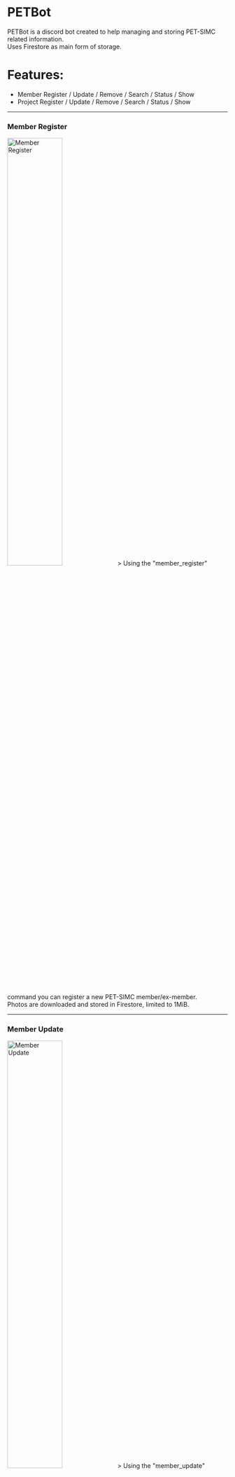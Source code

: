 # PETBot

PETBot is a discord bot created to help managing and storing PET-SIMC related information.<br>
Uses Firestore as main form of storage.


<h1>Features:</h1>

<ul>
    <li>Member Register / Update / Remove / Search / Status / Show</li>
    <li>Project Register / Update / Remove / Search / Status / Show</li>
</ul>

-----

<h3>Member Register</h3>
<img src="src/assets/member_register.png" title="Member Register" width=50% height=50%>></img>
Using the "member_register" command you can register a new PET-SIMC member/ex-member.<br>
Photos are downloaded and stored in Firestore, limited to 1MiB.  

-----

<h3>Member Update</h3>
<img src="src/assets/member_update.png" title="Member Update" width=50% height=50%>></img>
Using the "member_update" command you can update a PET-SIMC member/ex-member information.<br>
Photos are downloaded and stored in Firestore, limited to 1MiB.  

-----

<h3>Member Remove</h3>
<img src="src/assets/member_remove.png" title="Member Remove" width=50% height=50%>></img>
Using the "member_remove" command you can delete a PET-SIMC member/ex-member register.<br>

-----

<h3>Member Search</h3>
<img src="src/assets/member_search.png" title="Member Search" width=50% height=50%>></img>
Using the "member_search" command you can retrieve a specific PET-SIMC member/ex-member register.<br>

-----

<h3>Member Status</h3>
<img src="src/assets/member_status.png" title="Member Status" width=50% height=50%>></img>
Using the "member_status" command you can update a PET-SIMC member/ex-member status to member or ex-member.<br>

-----

<h3>Member Show</h3>
<img src="src/assets/member_show.png" title="Member Show" width=50% height=50%>></img>
Using the "member_show" command you can retrieve all PET-SIMC member/ex-member registers.<br>

-----

<h3>Project Register</h3>
<img src="src/assets/project_register.png" title="Project Register" width=50% height=50%>></img>
Using the "project_register" command you can register a new PET-SIMC project.<br>
Photos are not downloaded to avoid limitations, use a stable photo url.  

-----

<h3>Project Update</h3>
<img src="src/assets/project_update.png" title="Project Update" width=50% height=50%>></img>
Using the "project_update" command you can update a PET-SIMC project information.<br>
Photos are not downloaded to avoid limitations, use a stable photo url. 

-----

<h3>Project Remove</h3>
<img src="src/assets/project_remove.png" title="Project Remove" width=50% height=50%>></img>
Using the "project_remove" command you can delete a PET-SIMC project register.<br>

-----

<h3>Project Search</h3>
<img src="src/assets/project_search.png" title="Project Search" width=50% height=50%>></img>
Using the "project_search" command you can retrieve a specific PET-SIMC project register.<br>

-----

<h3>Project Status</h3>
<img src="src/assets/project_status.png" title="Project Status" width=50% height=50%>></img>
Using the "project_status" command you can update a PET-SIMC project status to "On-Going" or "Concluded".<br>

-----

<h3>Project Show</h3>
<img src="src/assets/project_show.png" title="Project Show" width=50% height=50%>></img>
Using the "project_show" command you can retrieve all PET-SIMC projects registers.<br>

-----

<h1>Instructions</h1>

<ul><h3>Requirements:</h3> 
    <li>Firestore</li>
    <li>Discord App</li>
</ul>


Create a Firebase Database app in (https://firebase.google.com/) and insert it's credentials into .env as show in .env.example.<br>
Create a Discord app in (https://discord.com/developers/applications) and insert it's token and client-id into .env as show in .env.example.

After setting up, you can start the project with: 

```bash
npm install
npm run dev
```
